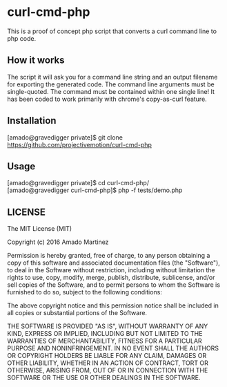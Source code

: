 # curl-cmd-php
This is a proof of concept php script that converts a curl command line to php code.

## How it works
The script it will ask you for a command line string and an output filename for exporting the generated code.
The command line arguments must be single-quoted. The command must be contained within one single line!
It has been coded to work primarily with chrome's copy-as-curl feature.

## Installation
  [amado@gravedigger private]$ git clone https://github.com/projectivemotion/curl-cmd-php

## Usage
  [amado@gravedigger private]$ cd curl-cmd-php/  
  [amado@gravedigger curl-cmd-php]$ php -f tests/demo.php
  
## LICENSE
The MIT License (MIT)

Copyright (c) 2016 Amado Martinez

Permission is hereby granted, free of charge, to any person obtaining a copy
of this software and associated documentation files (the "Software"), to deal
in the Software without restriction, including without limitation the rights
to use, copy, modify, merge, publish, distribute, sublicense, and/or sell
copies of the Software, and to permit persons to whom the Software is
furnished to do so, subject to the following conditions:

The above copyright notice and this permission notice shall be included in all
copies or substantial portions of the Software.

THE SOFTWARE IS PROVIDED "AS IS", WITHOUT WARRANTY OF ANY KIND, EXPRESS OR
IMPLIED, INCLUDING BUT NOT LIMITED TO THE WARRANTIES OF MERCHANTABILITY,
FITNESS FOR A PARTICULAR PURPOSE AND NONINFRINGEMENT. IN NO EVENT SHALL THE
AUTHORS OR COPYRIGHT HOLDERS BE LIABLE FOR ANY CLAIM, DAMAGES OR OTHER
LIABILITY, WHETHER IN AN ACTION OF CONTRACT, TORT OR OTHERWISE, ARISING FROM,
OUT OF OR IN CONNECTION WITH THE SOFTWARE OR THE USE OR OTHER DEALINGS IN THE
SOFTWARE.
